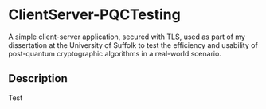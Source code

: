 # ClientServer-PQCTesting
A simple client-server application, secured with TLS, used as part of my dissertation at the University of Suffolk to test the efficiency and usability of post-quantum cryptographic algorithms in a real-world scenario.
## Description
Test
